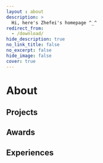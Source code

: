```yaml
---
layout : about 
description: >
  Hi, here's Zhefei's homepage ^_^
redirect_from:
  - /download/
hide_description: true
no_link_title: false 
no_excerpt: false 
hide_image: false
cover: true
---
```


# About
<!--author-->

## Projects





## Awards





## Experiences






<!-- [latex]: #beautiful-math
[math]: docs/writing.md#adding-math
[kit]: https://github.com/hydecorp/hydejack-starter-kit/releases -->